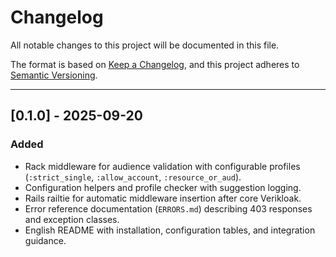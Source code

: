 # Changelog

All notable changes to this project will be documented in this file.

The format is based on [Keep a Changelog](https://keepachangelog.com/en/1.1.0/),
and this project adheres to [Semantic Versioning](https://semver.org/spec/v2.0.0.html).

---

## [0.1.0] - 2025-09-20

### Added
- Rack middleware for audience validation with configurable profiles (`:strict_single`, `:allow_account`, `:resource_or_aud`).
- Configuration helpers and profile checker with suggestion logging.
- Rails railtie for automatic middleware insertion after core Verikloak.
- Error reference documentation (`ERRORS.md`) describing 403 responses and exception classes.
- English README with installation, configuration tables, and integration guidance.
